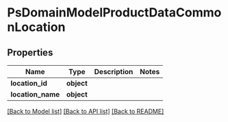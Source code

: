 # PsDomainModelProductDataCommonLocation

## Properties
Name | Type | Description | Notes
------------ | ------------- | ------------- | -------------
**location_id** | **object** |  | 
**location_name** | **object** |  | 

[[Back to Model list]](../README.md#documentation-for-models) [[Back to API list]](../README.md#documentation-for-api-endpoints) [[Back to README]](../README.md)

